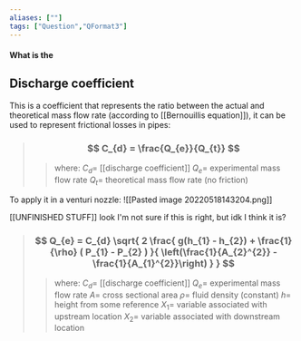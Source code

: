 ```yaml
---
aliases: [""]
tags: ["Question","QFormat3"]
---
```


#### What is the
## Discharge coefficient
This is a coefficient that represents the ratio between the actual and theoretical mass flow rate (according to [[Bernouillis equation]]), it can be used to represent frictional losses in pipes:

> ### $$ C_{d} = \frac{Q_{e}}{Q_{t}} $$ 
>> where:
>> $C_{d}=$ [[discharge coefficient]] 
>> $Q_{e}=$ experimental mass flow rate
>> $Q_{t}=$ theoretical mass flow rate (no friction)

To apply it in a venturi nozzle:
![[Pasted image 20220518143204.png]]

[[UNFINISHED STUFF]] look I'm not sure if this is right, but idk I think it is?

> ### $$ Q_{e} = C_{d} \sqrt{ 2 \frac{ g(h_{1} - h_{2}) + \frac{1}{\rho} ( P_{1} - P_{2} ) }{ \left(\frac{1}{A_{2}^{2}} - \frac{1}{A_{1}^{2}}\right) } } $$ 
>> where:
>> $C_{d}=$ [[discharge coefficient]] 
>> $Q_{e}=$ experimental mass flow rate
>> $A=$ cross sectional area
>> $\rho=$ fluid density (constant)
>> $h=$ height from some reference
>> $X_{1}=$ variable associated with upstream location
>> $X_{2}=$ variable associated with downstream location
